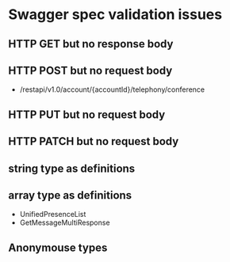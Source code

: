 # Swagger spec validation issues

## HTTP GET but no response body


## HTTP POST but no request body

- /restapi/v1.0/account/{accountId}/telephony/conference

## HTTP PUT but no request body


## HTTP PATCH but no request body


## string type as definitions


## array type as definitions

- UnifiedPresenceList
- GetMessageMultiResponse

## Anonymouse types
